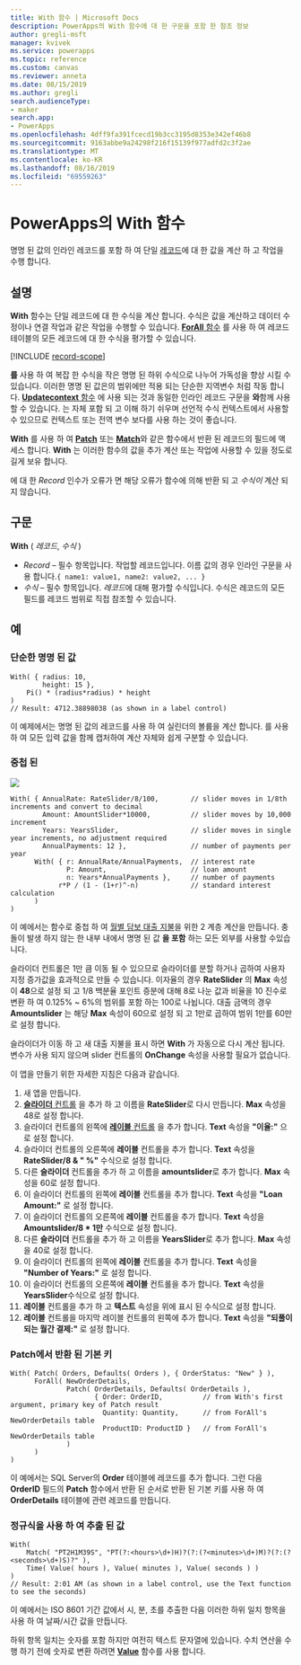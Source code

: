 ```yaml
---
title: With 함수 | Microsoft Docs
description: PowerApps의 With 함수에 대 한 구문을 포함 한 참조 정보
author: gregli-msft
manager: kvivek
ms.service: powerapps
ms.topic: reference
ms.custom: canvas
ms.reviewer: anneta
ms.date: 08/15/2019
ms.author: gregli
search.audienceType:
- maker
search.app:
- PowerApps
ms.openlocfilehash: 4dff9fa391fcecd19b3cc3195d8353e342ef46b8
ms.sourcegitcommit: 9163abbe9a24298f216f15139f977adfd2c3f2ae
ms.translationtype: MT
ms.contentlocale: ko-KR
ms.lasthandoff: 08/16/2019
ms.locfileid: "69559263"
---
```

# <a name="with-function-in-powerapps"></a>PowerApps의 With 함수
명명 된 값의 인라인 레코드를 포함 하 여 단일 [레코드](../working-with-tables.md#records)에 대 한 값을 계산 하 고 작업을 수행 합니다.

## <a name="description"></a>설명

**With** 함수는 단일 레코드에 대 한 수식을 계산 합니다.  수식은 값을 계산하고 데이터 수정이나 연결 작업과 같은 작업을 수행할 수 있습니다.  [ **ForAll** 함수](function-with.md) 를 사용 하 여 레코드 테이블의 모든 레코드에 대 한 수식을 평가할 수 있습니다.

[!INCLUDE [record-scope](../../../includes/record-scope.md)]

**를** 사용 하 여 복잡 한 수식을 작은 명명 된 하위 수식으로 나누어 가독성을 향상 시킬 수 있습니다.  이러한 명명 된 값은의 범위에만 적용 되는 단순한 지역변수 처럼 작동 합니다.  [ **Updatecontext** 함수](function-updatecontext.md) 에 사용 되는 것과 동일한 인라인 레코드 구문을 **와**함께 사용할 수 있습니다.  는 자체 포함 되 고 이해 하기 쉬우며 선언적 수식 컨텍스트에서 사용할 수 있으므로 컨텍스트 또는 전역 변수 보다를 사용 하는 것이 좋습니다.  

**With** 를 사용 하 여 [**Patch**](function-patch.md) 또는 [**Match**](function-ismatch.md)와 같은 함수에서 반환 된 레코드의 필드에 액세스 합니다.  **With** 는 이러한 함수의 값을 추가 계산 또는 작업에 사용할 수 있을 정도로 길게 보유 합니다.  

에 대 한 *Record* 인수가 오류가 면 해당 오류가 함수에 의해 반환 되 고 *수식이* 계산 되지 않습니다.

## <a name="syntax"></a>구문
**With** ( *레코드*, *수식* )

* *Record* – 필수 항목입니다. 작업할 레코드입니다.  이름 값의 경우 인라인 구문을 사용 합니다.`{ name1: value1, name2: value2, ... }`
* *수식* – 필수 항목입니다.  *레코드*에 대해 평가할 수식입니다.  수식은 레코드의 모든 필드를 레코드 범위로 직접 참조할 수 있습니다.

## <a name="examples"></a>예

### <a name="simple-named-values"></a>단순한 명명 된 값

```powerapps-dot
With( { radius: 10, 
        height: 15 },
    Pi() * (radius*radius) * height
)
// Result: 4712.38898038 (as shown in a label control)
```

이 예제에서는 명명 된 값의 레코드를 사용 하 여 실린더의 볼륨을 계산 합니다.  를 사용 하 여 모든 입력 값을 함께 캡처하여 계산 자체와 쉽게 구분할 수 있습니다.  

### <a name="nested-with"></a>중첩 된

![](media/function-with/interest-calculator.gif)

```powerapps-dot
With( { AnnualRate: RateSlider/8/100,        // slider moves in 1/8th increments and convert to decimal
        Amount: AmountSlider*10000,          // slider moves by 10,000 increment
        Years: YearsSlider,                  // slider moves in single year increments, no adjustment required
        AnnualPayments: 12 },                // number of payments per year
      With( { r: AnnualRate/AnnualPayments,  // interest rate
              P: Amount,                     // loan amount
              n: Years*AnnualPayments },     // number of payments
            r*P / (1 - (1+r)^-n)             // standard interest calculation
      )
)  
```

이 예에서는 함수로 중첩 하 여 [월별 담보 대출 지불](https://en.wikipedia.org/wiki/Mortgage_calculator#Monthly_payment_formula)을 위한 2 계층 계산을 만듭니다.  충돌이 발생 하지 않는 한 내부 내에서 명명 된 값 **을 포함** 하는 모든 외부를 사용할 수있습니다.

슬라이더 컨트롤은 1만 큼 이동 될 수 있으므로 슬라이더를 분할 하거나 곱하여 사용자 지정 증가값을 효과적으로 만들 수 있습니다.  이자율의 경우 **RateSlider** 의 **Max** 속성이 **48**으로 설정 되 고 1/8 백분율 포인트 증분에 대해 8로 나눈 값과 비율을 10 진수로 변환 하 여 0.125% ~ 6%의 범위를 포함 하는 100로 나뉩니다.  대출 금액의 경우 **Amountslider** 는 해당 **Max** 속성이 60으로 설정 되 고 1만로 곱하여 범위 1만를 60만로 설정 합니다.

슬라이더가 이동 하 고 새 대출 지불을 표시 하면 **With** 가 자동으로 다시 계산 됩니다.  변수가 사용 되지 않으며 slider 컨트롤의 **OnChange** 속성을 사용할 필요가 없습니다.

이 앱을 만들기 위한 자세한 지침은 다음과 같습니다.
1. 새 앱을 만듭니다.
2. [ **슬라이더** 컨트롤](../controls/control-slider.md) 을 추가 하 고 이름을 **RateSlider**로 다시 만듭니다.  **Max** 속성을 48로 설정 합니다.
3. 슬라이더 컨트롤의 왼쪽에 [ **레이블** 컨트롤](../controls/control-text-box.md) 을 추가 합니다.  **Text** 속성을 **"이율:"** 으로 설정 합니다.
3. 슬라이더 컨트롤의 오른쪽에 **레이블** 컨트롤을 추가 합니다.  **Text** 속성을 **RateSlider/8 & "&nbsp;%"** 수식으로 설정 합니다.
3. 다른 **슬라이더** 컨트롤을 추가 하 고 이름을 **amountslider**로 추가 합니다.  **Max** 속성을 60로 설정 합니다.
3. 이 슬라이더 컨트롤의 왼쪽에 **레이블** 컨트롤을 추가 합니다.  **Text** 속성을 **"Loan Amount:"** 로 설정 합니다. 
3. 이 슬라이더 컨트롤의 오른쪽에 **레이블** 컨트롤을 추가 합니다.  **Text** 속성을 **Amountslider/8 * 1만** 수식으로 설정 합니다.
4. 다른 **슬라이더** 컨트롤을 추가 하 고 이름을 **YearsSlider**로 추가 합니다.  **Max** 속성을 40로 설정 합니다.
3. 이 슬라이더 컨트롤의 왼쪽에 **레이블** 컨트롤을 추가 합니다.  **Text** 속성을 **"Number of Years:"** 로 설정 합니다. 
3. 이 슬라이더 컨트롤의 오른쪽에 **레이블** 컨트롤을 추가 합니다.  **Text** 속성을 **YearsSlider**수식으로 설정 합니다.
5. **레이블** 컨트롤을 추가 하 고 **텍스트** 속성을 위에 표시 된 수식으로 설정 합니다.
3. **레이블** 컨트롤을 마지막 레이블 컨트롤의 왼쪽에 추가 합니다.  **Text** 속성을 **"되풀이 되는 월간 결제:"** 로 설정 합니다.  

### <a name="primary-key-returned-from-patch"></a>Patch에서 반환 된 기본 키

```powerapps-dot
With( Patch( Orders, Defaults( Orders ), { OrderStatus: "New" } ),
      ForAll( NewOrderDetails, 
              Patch( OrderDetails, Defaults( OrderDetails ), 
                     { Order: OrderID,          // from With's first argument, primary key of Patch result
                       Quantity: Quantity,      // from ForAll's NewOrderDetails table
                       ProductID: ProductID }   // from ForAll's NewOrderDetails table
              )
      )
)
```

이 예에서는 SQL Server의 **Order** 테이블에 레코드를 추가 합니다.  그런 다음 **OrderID** 필드의 **Patch** 함수에서 반환 된 순서로 반환 된 기본 키를 사용 하 여 **OrderDetails** 테이블에 관련 레코드를 만듭니다.  

### <a name="extracted-values-with-a-regular-expression"></a>정규식을 사용 하 여 추출 된 값

```powerapps-dot
With( 
    Match( "PT2H1M39S", "PT(?:<hours>\d+)H)?(?:(?<minutes>\d+)M)?(?:(?<seconds>\d+)S)?" ),
    Time( Value( hours ), Value( minutes ), Value( seconds ) )
)
// Result: 2:01 AM (as shown in a label control, use the Text function to see the seconds)
```

이 예에서는 ISO 8601 기간 값에서 시, 분, 초를 추출한 다음 이러한 하위 일치 항목을 사용 하 여 날짜/시간 값을 만듭니다. 

하위 항목 일치는 숫자를 포함 하지만 여전히 텍스트 문자열에 있습니다.  수치 연산을 수행 하기 전에 숫자로 변환 하려면 [**Value**](function-value.md) 함수를 사용 합니다.  

